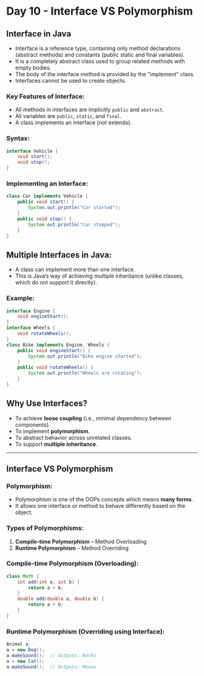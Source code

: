 
# Day 10 - Interface VS Polymorphism

## Interface in Java
- Interface is a reference type, containing only method declarations (abstract methods) and constants (public static and final variables).
- It is a completely abstract class used to group related methods with empty bodies.
- The body of the interface method is provided by the "implement" class.
- Interfaces cannot be used to create objects.

### Key Features of Interface:
- All methods in interfaces are implicitly `public` and `abstract`.
- All variables are `public`, `static`, and `final`.
- A class implements an interface (not extends).

### Syntax:
```java
interface Vehicle {
    void start();
    void stop();
}
```

### Implementing an Interface:
```java
class Car implements Vehicle {
    public void start() {
        System.out.println("Car started");
    }
    public void stop() {
        System.out.println("Car stopped");
    }
}
```

## Multiple Interfaces in Java:
- A class can implement more than one interface.
- This is Java’s way of achieving multiple inheritance (unlike classes, which do not support it directly).

### Example:
```java
interface Engine {
    void engineStart();
}
interface Wheels {
    void rotateWheels();
}
class Bike implements Engine, Wheels {
    public void engineStart() {
        System.out.println("Bike engine started");
    }
    public void rotateWheels() {
        System.out.println("Wheels are rotating");
    }
}
```

## Why Use Interfaces?
- To achieve **loose coupling** (i.e., minimal dependency between components).
- To implement **polymorphism**.
- To abstract behavior across unrelated classes.
- To support **multiple inheritance**.

---

## Interface VS Polymorphism

### Polymorphism:
- Polymorphism is one of the OOPs concepts which means **many forms**.
- It allows one interface or method to behave differently based on the object.

### Types of Polymorphisms:
1. **Compile-time Polymorphism** – Method Overloading
2. **Runtime Polymorphism** – Method Overriding

### Compile-time Polymorphism (Overloading):
```java
class Math {
    int add(int a, int b) {
        return a + b;
    }
    double add(double a, double b) {
        return a + b;
    }
}
```

### Runtime Polymorphism (Overriding using Interface):
```java
Animal a;
a = new Dog();
a.makeSound();  // Outputs: Barks
a = new Cat();
a.makeSound();  // Outputs: Meows
```
